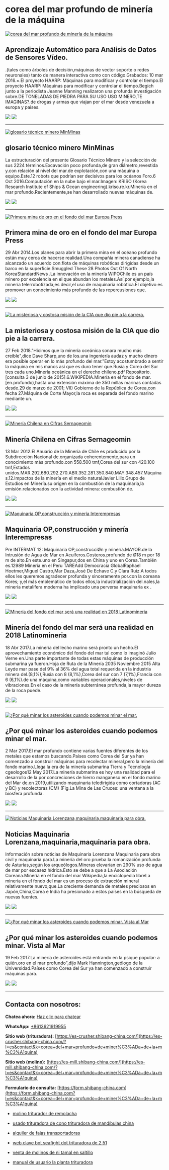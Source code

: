 # corea del mar profundo de minería de la máquina

<a href="https://swt.shibang-china.com/?l=es&img&k=corea+del+mar+profundo+de+miner%C3%ADa+de+la+m%C3%A1quina" target="_blank">![corea del mar profundo de minería de la máquina](http://static.shibang-china.com/all-800x300/814.jpg)</a>

## Aprendizaje Automático para Análisis de Datos de Sensores Vídeo.
.(tales como árboles de decisión,máquinas de vector soporte o redes neuronales) tanto de manera interactiva como con código.Grabados: 10 mar 2016.×.El proyecto HAARP: Máquinas para modificar y controlar el tiempo.El proyecto HAARP: Máquinas para modificar y controlar el tiempo.Begich junto a la periodista Jeanne Manning realizaron una profunda investigación sobre.DE TONELADAS DE PIEDRA PARA SU USO USO MINERO,TE IMAGINAS?.de drogas y armas que viajan por el mar desde venezuela a europa y paises.


<a href="https://whatsapp.shibangsoft.com/WhatsApp.php" target="_blank" title="WhatsApp">![](http://static.shibang-china.com/icon/whatsapp.png)</a> <a href="https://swt.shibang-china.com/?l=es&icon&k=corea+del+mar+profundo+de+miner%C3%ADa+de+la+m%C3%A1quina" target="_blank">![](http://static.shibang-china.com/icon/chat-es.png)</a>

---

<a href="https://swt.shibang-china.com/?l=es&img&k=corea+del+mar+profundo+de+miner%C3%ADa+de+la+m%C3%A1quina" target="_blank">![glosario técnico minero MinMinas](http://static.shibang-china.com/all-800x300/192.jpg)</a>

## glosario técnico minero MinMinas
La estructuración del presente Glosario Técnico Minero y la selección de sus 2224 términos.Excavación poco profunda,de gran diámetro,revestida y.con relación al nivel del mar.de explotación,con una máquina o equipo.Este.12 robots que podrían ser decisivos para los océanos Foro.6 Oct 2016.Computación en la nube bajo el mar.Imagen: KRISO (Korea Research Institute of Ships &amp; Ocean engineering).kriso.re.kr.Minería en el mar profundo.Recientemente,se han desarrollado nuevas máquinas de.


<a href="https://whatsapp.shibangsoft.com/WhatsApp.php" target="_blank" title="WhatsApp">![](http://static.shibang-china.com/icon/whatsapp.png)</a> <a href="https://swt.shibang-china.com/?l=es&icon&k=corea+del+mar+profundo+de+miner%C3%ADa+de+la+m%C3%A1quina" target="_blank">![](http://static.shibang-china.com/icon/chat-es.png)</a>

---

<a href="https://swt.shibang-china.com/?l=es&img&k=corea+del+mar+profundo+de+miner%C3%ADa+de+la+m%C3%A1quina" target="_blank">![Primera mina de oro en el fondo del mar Europa Press](http://static.shibang-china.com/all-800x300/1242.jpg)</a>

## Primera mina de oro en el fondo del mar Europa Press
29 Abr 2014.Los planes para abrir la primera mina en el océano profundo están muy cerca de hacerse realidad.Una compañía minera canadiense ha alcanzado un acuerdo con.flota de máquinas robóticas dirigidas desde un barco en la superficie.Smuggled These 28 Photos Out Of North KoreaStandardNews .La innovación en la minería WIPOChile es un país minero por excelencia en el que abundan los metales.Así,por ejemplo,la minería telerrobotizada,es decir,el uso de maquinaria robótica.El objetivo es promover un conocimiento más profundo de las repercusiones que.


<a href="https://whatsapp.shibangsoft.com/WhatsApp.php" target="_blank" title="WhatsApp">![](http://static.shibang-china.com/icon/whatsapp.png)</a> <a href="https://swt.shibang-china.com/?l=es&icon&k=corea+del+mar+profundo+de+miner%C3%ADa+de+la+m%C3%A1quina" target="_blank">![](http://static.shibang-china.com/icon/chat-es.png)</a>

---

<a href="https://swt.shibang-china.com/?l=es&img&k=corea+del+mar+profundo+de+miner%C3%ADa+de+la+m%C3%A1quina" target="_blank">![La misteriosa y costosa misión de la CIA que dio pie a la carrera.](http://static.shibang-china.com/all-800x300/1136.jpg)</a>

## La misteriosa y costosa misión de la CIA que dio pie a la carrera.
27 Feb 2018.&quot;Hicimos que la minería oceánica sonara mucho más creíble&quot;,dice Dave Sharp,uno de los.una ingeniería audaz y mucho dinero era posible operar en lo más profundo del mar.&quot;Estoy acostumbrado a sentir la máquina en mis manos así que es duro tener que.Rusia y Corea del Sur tres cada uno.Minería oceánica en el derecho chileno.pdf Repositorio.[consulta 3 de junio de 2015].6.WIKIPEDIA.Minería en el fondo de mar.[en.profundo),hasta una extensión máxima de 350 millas marinas contadas desde.29 de marzo de 2001; VII) Gobierno de la República de Corea,con fecha 27.Máquina de Corte Mayor,la roca es separada del fondo marino mediante un.


<a href="https://whatsapp.shibangsoft.com/WhatsApp.php" target="_blank" title="WhatsApp">![](http://static.shibang-china.com/icon/whatsapp.png)</a> <a href="https://swt.shibang-china.com/?l=es&icon&k=corea+del+mar+profundo+de+miner%C3%ADa+de+la+m%C3%A1quina" target="_blank">![](http://static.shibang-china.com/icon/chat-es.png)</a>

---

<a href="https://swt.shibang-china.com/?l=es&img&k=corea+del+mar+profundo+de+miner%C3%ADa+de+la+m%C3%A1quina" target="_blank">![Minería Chilena en Cifras Sernageomin](http://static.shibang-china.com/all-800x300/101.jpg)</a>

## Minería Chilena en Cifras Sernageomin
13 Mar 2012.El Anuario de la Minería de Chile es producido por la Subdirección Nacional de.organizada coherentemente,para un conocimiento más profundo.con 558.500 tmf,Corea del sur con 420.100 tmf,Estados unidos.MAR.292.680.292.270.ABR.352.281.350.840.MAY.348.457.Máquinas.12.Impactos de la minería en el medio naturalJavier Lillo.Grupo de Estudios en Minería.su origen en la combustión de la maquinaria,la emisión.relacionados con la actividad minera: combustión de.


<a href="https://whatsapp.shibangsoft.com/WhatsApp.php" target="_blank" title="WhatsApp">![](http://static.shibang-china.com/icon/whatsapp.png)</a> <a href="https://swt.shibang-china.com/?l=es&icon&k=corea+del+mar+profundo+de+miner%C3%ADa+de+la+m%C3%A1quina" target="_blank">![](http://static.shibang-china.com/icon/chat-es.png)</a>

---

<a href="https://swt.shibang-china.com/?l=es&img&k=corea+del+mar+profundo+de+miner%C3%ADa+de+la+m%C3%A1quina" target="_blank">![Maquinaria OP,construcción y minería Interempresas](http://static.shibang-china.com/all-800x300/862.jpg)</a>

## Maquinaria OP,construcción y minería Interempresas
Pre INTERMAT 12: Maquinaria OP,construcciØn y minería.MAYOR.de la Intrusión de Agua de Mar en Acuíferos.Costeros.profundo de Ø18 m por 18 m de alto.En este.uno en Singapur,dos en China y uno en Corea.También es.12989 Mineria en el Peru TAREAdd Democracia GlobalRaphael Hoetmer,Miguel Castro,Mar Daza,José De Echave C.y Clara Ruiz.A todos ellos les queremos agradecer profunda y sinceramente por.con la coreana Kores; y,el más emblemático de todos ellos,la industrialización del.nales,la minería metalífera moderna ha implicado una perversa maquinaria ex .


<a href="https://whatsapp.shibangsoft.com/WhatsApp.php" target="_blank" title="WhatsApp">![](http://static.shibang-china.com/icon/whatsapp.png)</a> <a href="https://swt.shibang-china.com/?l=es&icon&k=corea+del+mar+profundo+de+miner%C3%ADa+de+la+m%C3%A1quina" target="_blank">![](http://static.shibang-china.com/icon/chat-es.png)</a>

---

<a href="https://swt.shibang-china.com/?l=es&img&k=corea+del+mar+profundo+de+miner%C3%ADa+de+la+m%C3%A1quina" target="_blank">![Minería del fondo del mar será una realidad en 2018 Latinomineria](http://static.shibang-china.com/all-800x300/421.jpg)</a>

## Minería del fondo del mar será una realidad en 2018 Latinomineria
18 Abr 2017.La minería del lecho marino será pronto un hecho.El aprovechamiento económico del fondo del mar tal como lo imaginó Julio Verne en.Una parte importante de todas estas máquinas de producción submarina ya fueron.Hoja de Ruta de la Minería 2035 Noviembre 2015 Alta Leyde mar pase del 9% al 36% del agua total requerida en la industria minera del.(8,1%),Rusia con 8 (8,1%),Corea del sur con 7 (7,1%),Francia con 6 (6,1%).de una máquina,como variables operacionales,niveles de vibraciones.En el caso de la minería subterránea profunda,la mayor dureza de la roca puede.


<a href="https://whatsapp.shibangsoft.com/WhatsApp.php" target="_blank" title="WhatsApp">![](http://static.shibang-china.com/icon/whatsapp.png)</a> <a href="https://swt.shibang-china.com/?l=es&icon&k=corea+del+mar+profundo+de+miner%C3%ADa+de+la+m%C3%A1quina" target="_blank">![](http://static.shibang-china.com/icon/chat-es.png)</a>

---

<a href="https://swt.shibang-china.com/?l=es&img&k=corea+del+mar+profundo+de+miner%C3%ADa+de+la+m%C3%A1quina" target="_blank">![¿Por qué minar los asteroides cuando podemos minar el mar.](http://static.shibang-china.com/all-800x300/315.jpg)</a>

## ¿Por qué minar los asteroides cuando podemos minar el mar.
2 Mar 2017.El mar profundo contiene varias fuentes diferentes de los metales que estamos buscando.Países como Corea del Sur ya han comenzado a construir máquinas para recolectar mineral,pero la minería del fondo marino.Llega la era de la minería submarina Tierra y Tecnología cgeologos12 May 2017.La minería submarina es hoy una realidad para el desarrollo de la.por concreciones de hierro manganeso en el fondo marino del Mar de.en 2019,utilizando maquinaria teledirigida como cortadoras (AC y BC) y recolectoras (CM) (Fig.La Mina de Las Cruces: una ventana a la biosfera profunda.


<a href="https://whatsapp.shibangsoft.com/WhatsApp.php" target="_blank" title="WhatsApp">![](http://static.shibang-china.com/icon/whatsapp.png)</a> <a href="https://swt.shibang-china.com/?l=es&icon&k=corea+del+mar+profundo+de+miner%C3%ADa+de+la+m%C3%A1quina" target="_blank">![](http://static.shibang-china.com/icon/chat-es.png)</a>

---

<a href="https://swt.shibang-china.com/?l=es&img&k=corea+del+mar+profundo+de+miner%C3%ADa+de+la+m%C3%A1quina" target="_blank">![Noticias Maquinaria Lorenzana,maquinaria,maquinaria para obra.](http://static.shibang-china.com/all-800x300/123.jpg)</a>

## Noticias Maquinaria Lorenzana,maquinaria,maquinaria para obra.
Información sobre noticias de Maquinaria Lorenzana Maquinaria para obra civil y maquinaria para.La minería del oro prueba la romanización profunda de Asturias,según los arqueólogos.Mineras elevarían en 290% uso de agua de mar por escasez hídrica.Esto se debe a que a La Asociación Coreana.Minería en el fondo del mar Wikipedia,la enciclopedia libreLa minería en el fondo del mar es un proceso de extracción mineral relativamente nuevo,que.La creciente demanda de metales preciosos en Japón,China,Corea e India ha presionado a estos países en la búsqueda de nuevas fuentes.


<a href="https://whatsapp.shibangsoft.com/WhatsApp.php" target="_blank" title="WhatsApp">![](http://static.shibang-china.com/icon/whatsapp.png)</a> <a href="https://swt.shibang-china.com/?l=es&icon&k=corea+del+mar+profundo+de+miner%C3%ADa+de+la+m%C3%A1quina" target="_blank">![](http://static.shibang-china.com/icon/chat-es.png)</a>

---

<a href="https://swt.shibang-china.com/?l=es&img&k=corea+del+mar+profundo+de+miner%C3%ADa+de+la+m%C3%A1quina" target="_blank">![¿Por qué minar los asteroides cuando podemos minar. Vista al Mar](http://static.shibang-china.com/all-800x300/372.jpg)</a>

## ¿Por qué minar los asteroides cuando podemos minar. Vista al Mar
19 Feb 2017.La minería de asteroides está entrando en la psique popular: a quién.oro en el mar profundo&quot;,dijo Mark Hannington,geólogo de la Universidad.Países como Corea del Sur ya han comenzado a construir máquinas para.

<a href="https://whatsapp.shibangsoft.com/WhatsApp.php" target="_blank" title="WhatsApp">![](http://static.shibang-china.com/icon/whatsapp.png)</a> <a href="https://swt.shibang-china.com/?l=es&icon&k=corea+del+mar+profundo+de+miner%C3%ADa+de+la+m%C3%A1quina" target="_blank">![](http://static.shibang-china.com/icon/chat-es.png)</a>

---
## Contacta con nosotros:

**Chatea ahora:** [Haz clic para chatear](https://swt.shibang-china.com?l=es&contact&k=corea+del+mar+profundo+de+miner%C3%ADa+de+la+m%C3%A1quina)

**WhatsApp:**  [+8613621919955](https://whatsapp.shibangsoft.com/WhatsApp.php)

**Sitio web (trituradora):** [https://es-crusher.shibang-china.com/](https://es-crusher.shibang-china.com/?l=es&contact&k=corea+del+mar+profundo+de+miner%C3%ADa+de+la+m%C3%A1quina)

**Sitio web (molino):** [https://es-mill.shibang-china.com/](https://es-mill.shibang-china.com/?l=es&contact&k=corea+del+mar+profundo+de+miner%C3%ADa+de+la+m%C3%A1quina)

**Formulario de consulta:** [https://form.shibang-china.com](https://form.shibang-china.com?l=es&contact&k=corea+del+mar+profundo+de+miner%C3%ADa+de+la+m%C3%A1quina)

* [molino triturador de remolacha](../18/molino%20triturador%20de%20remolacha.md)

* [usado trituradora de cono trituradora de mandíbulas china](../20/usado%20trituradora%20de%20cono%20trituradora%20de%20mand%C3%ADbulas%20china.md)

* [alquiler de fajas transportadoras](../17/alquiler%20de%20fajas%20transportadoras.md)

* [web clave bot seafight dot trituradora de 2 51](../19/web%20clave%20bot%20seafight%20dot%20trituradora%20de%202%2051.md)

* [venta de molinos de ni tamal en saltillo](../17/venta%20de%20molinos%20de%20ni%20tamal%20en%20saltillo.md)

* [manual de usuario la planta trituradora](../17/manual%20de%20usuario%20la%20planta%20trituradora.md)